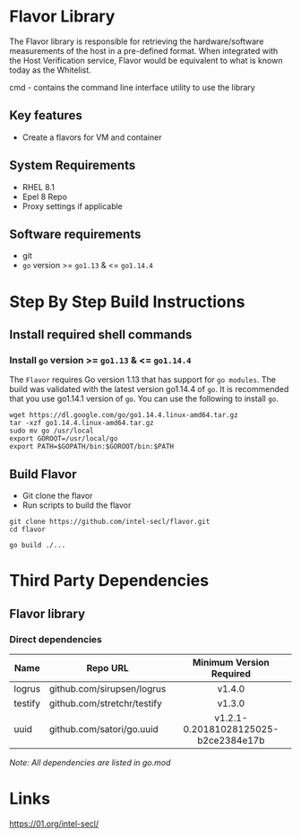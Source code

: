 # Flavor Library

The Flavor library is responsible for retrieving the hardware/software measurements of the host in a pre-defined format.
When integrated with the Host Verification service, Flavor would be equivalent to what is known today as the Whitelist.

cmd - contains the command line interface utility to use the library

## Key features
- Create a flavors for VM and container


## System Requirements
- RHEL 8.1
- Epel 8 Repo
- Proxy settings if applicable

## Software requirements
- git
- `go` version >= `go1.13` & <= `go1.14.4`

# Step By Step Build Instructions

## Install required shell commands

### Install `go` version >= `go1.13` & <= `go1.14.4`
The `Flavor` requires Go version 1.13 that has support for `go modules`. The build was validated with the latest version go1.14.4 of `go`. It is recommended that you use go1.14.1 version of `go`. You can use the following to install `go`.
```shell
wget https://dl.google.com/go/go1.14.4.linux-amd64.tar.gz
tar -xzf go1.14.4.linux-amd64.tar.gz
sudo mv go /usr/local
export GOROOT=/usr/local/go
export PATH=$GOPATH/bin:$GOROOT/bin:$PATH
```

## Build Flavor

- Git clone the flavor
- Run scripts to build the flavor

```shell
git clone https://github.com/intel-secl/flavor.git
cd flavor
```
```shell
go build ./...
```

# Third Party Dependencies

## Flavor library

### Direct dependencies

| Name                  | Repo URL                        | Minimum Version Required              |
| ----------------------| --------------------------------| :------------------------------------:|
| logrus                | github.com/sirupsen/logrus      | v1.4.0                                |
| testify               | github.com/stretchr/testify     | v1.3.0                                |
| uuid                  | github.com/satori/go.uuid       | v1.2.1-0.20181028125025-b2ce2384e17b  |

*Note: All dependencies are listed in go.mod*

# Links
https://01.org/intel-secl/
